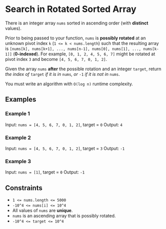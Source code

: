 # Search in Rotated Sorted Array

There is an integer array `nums` sorted in ascending order (with **distinct** values).

Prior to being passed to your function, `nums` is **possibly rotated** at an unknown pivot index `k` (`1 <= k < nums.length`) such that the resulting array is `[nums[k], nums[k+1], ..., nums[n-1], nums[0], nums[1], ..., nums[k-1]]` (**0-indexed**). For example, `[0, 1, 2, 4, 5, 6, 7]` might be rotated at pivot index `3` and become `[4, 5, 6, 7, 0, 1, 2]`.

Given the array `nums` **after** the possible rotation and an integer `target`, return _the index of_ `target` _if it is in_ `nums`_, or_ `-1` _if it is not in_ `nums`.

You must write an algorithm with `O(log n)` runtime complexity.

## Examples

### Example 1

Input: `nums = [4, 5, 6, 7, 0, 1, 2]`, target = `0`
Output: `4`

### Example 2

Input: `nums = [4, 5, 6, 7, 0, 1, 2]`, target = `3`
Output: `-1`

### Example 3

Input: `nums = [1]`, target = `0`
Output: `-1`

## Constraints

- `1 <= nums.length <= 5000`
- `-10^4 <= nums[i] <= 10^4`
- All values of `nums` are **unique**.
- `nums` is an ascending array that is possibly rotated.
- `-10^4 <= target <= 10^4`
